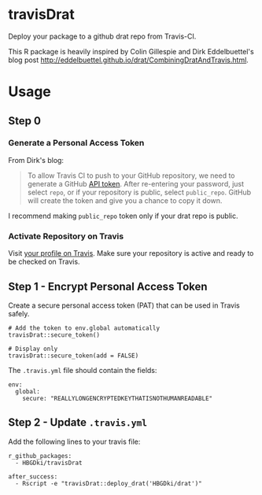 # travisDrat

Deploy your package to a github drat repo from Travis-CI.

This R package is heavily inspired by Colin Gillespie and Dirk Eddelbuettel's blog post http://eddelbuettel.github.io/drat/CombiningDratAndTravis.html.

# Usage

## Step 0

### Generate a Personal Access Token

From Dirk's blog:

> To allow Travis CI to push to your GitHub repository, we need to generate a GitHub [API token](https://github.com/settings/tokens/new). After re-entering your password, just select `repo`, or if your repository is public, select `public_repo`. GitHub will create the token and give you a chance to copy it down.

I recommend making `public_repo` token only if your drat repo is public.


### Activate Repository on Travis

Visit [your profile on Travis](https://travis-ci.org/profile). Make sure your repository is active and ready to be checked on Travis.


## Step 1 - Encrypt Personal Access Token

Create a secure personal access token (PAT) that can be used in Travis safely.

```{r}
# Add the token to env.global automatically
travisDrat::secure_token()

# Display only
travisDrat::secure_token(add = FALSE)
```

The `.travis.yml` file should contain the fields:

```{yaml}
env:
  global:
    secure: "REALLYLONGENCRYPTEDKEYTHATISNOTHUMANREADABLE"
```


## Step 2 - Update `.travis.yml`

Add the following lines to your travis file:

```{yaml}
r_github_packages:
  - HBGDki/travisDrat

after_success:
  - Rscript -e "travisDrat::deploy_drat('HBGDki/drat')"
```
